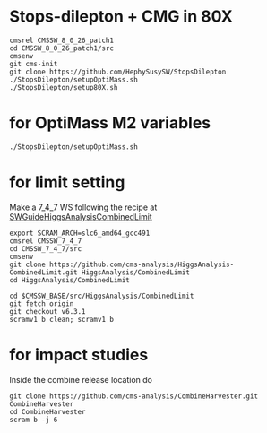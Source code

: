 # Stops-dilepton + CMG in 80X
```
cmsrel CMSSW_8_0_26_patch1
cd CMSSW_8_0_26_patch1/src
cmsenv
git cms-init
git clone https://github.com/HephySusySW/StopsDilepton
./StopsDilepton/setupOptiMass.sh
./StopsDilepton/setup80X.sh
```
# for OptiMass M2 variables
```
./StopsDilepton/setupOptiMass.sh
```

# for limit setting
Make a 7_4_7 WS following the recipe at [SWGuideHiggsAnalysisCombinedLimit](https://twiki.cern.ch/twiki/bin/viewauth/CMS/SWGuideHiggsAnalysisCombinedLimit)
```
export SCRAM_ARCH=slc6_amd64_gcc491
cmsrel CMSSW_7_4_7
cd CMSSW_7_4_7/src 
cmsenv
git clone https://github.com/cms-analysis/HiggsAnalysis-CombinedLimit.git HiggsAnalysis/CombinedLimit
cd HiggsAnalysis/CombinedLimit

cd $CMSSW_BASE/src/HiggsAnalysis/CombinedLimit
git fetch origin
git checkout v6.3.1
scramv1 b clean; scramv1 b
```
# for impact studies
Inside the combine release location do
```
git clone https://github.com/cms-analysis/CombineHarvester.git CombineHarvester
cd CombineHarvester
scram b -j 6
```
